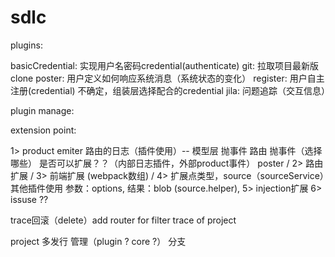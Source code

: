 # sdlc

plugins:

basicCredential: 实现用户名密码credential(authenticate)
git: 拉取项目最新版clone
poster: 用户定义如何响应系统消息（系统状态的变化）
register: 用户自主注册(credential) 不确定，组装层选择配合的credential
jila: 问题追踪（交互信息）

plugin manage:

extension point:

1> product emiter 路由的日志（插件使用）--   模型层 抛事件 路由 抛事件（选择哪些） 是否可以扩展？？（内部日志插件，外部product事件） poster \/
2> 路由扩展																																																													\/
3> 前端扩展 (webpack数组)																																																						\/
4> 扩展点类型，source（sourceService）其他插件使用 参数：options, 结果：blob (source.helper),
5> injection扩展
6> issuse ??

trace回滚（delete）add router for filter trace of project

project 多发行 管理（plugin ? core ?）
				分支